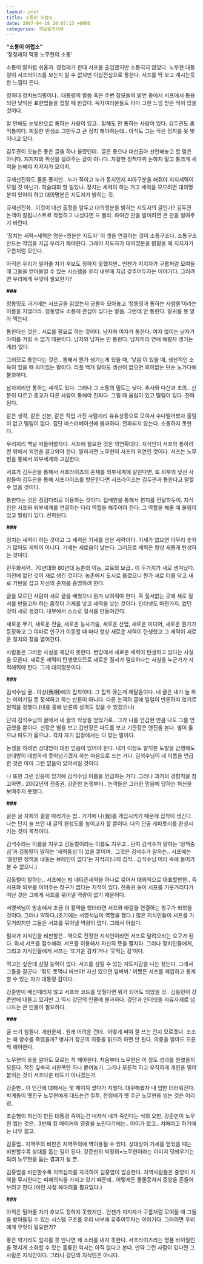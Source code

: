 ```yaml
---
layout: post
title: 소통이 어렵소.
date: 2007-04-18 20:07:13 +0900
categories: 깨달음의대화
---
```

**“소통이 어렵소”**  
‘정청래의 먹통 노무현의 소통’

소통이 말처럼 쉬울까. 정청래가 한때 서프를 출입했지만 소통되지 않았다. 노무현 대통령이 서프라이즈를 보는지 알 수 없지만 이심전심으로 통한다. 서프를 딱 보고 계시는듯한 느낌이 든다. 

청와대 정치브리핑이나.. 대통령의 말씀 혹은 주변 참모들의 발언 중에서 서프에서 통용되던 낯익은 표현법들을 접할 때 반갑다. 독자여러분들도 아마 그런 느낌 받은 적이 있을 것이다. 

말 안해도 눈빛만으로 통하는 사람이 있고.. 말해도 안 통하는 사람이 있다. 김두관도 좀 먹통이다. 찌질한 민생쇼 그만두고 큰 정치 해야하는데.. 아직도 그는 작은 정치를 못 벗어나고 있다. 

김두관이 오늘은 좋은 글을 하나 올렸던데.. 글은 좋으나 대선출마 선언해놓고 할 말은 아니다. 지지자의 위신을 살려주는 글이 아니다. 자잘한 정책따위 논하지 말고 통크게 세력을 논해야 지지자가 모이지. 

규제선진화도 물론 좋지만.. 누가 적이고 누가 동지인지 피아구분을 해줘야 지지세력이 모일 것 아닌가. 학술대회 할 일있나. 정치는 세력이 하는 거고 세력을 모으려면 대의명분이 있어야 하고 대의명분은 지도자가 밝히는 것. 

규제선진화.. 이것이 대선 출정을 앞두고 대의명분을 밝히는 지도자의 글인가? 김두관 논객이 칼럼니스트로 작정하고 나섰다면 또 몰라. 하여간 판을 벌이려면 큰 판을 벌여주기 바란다. 

‘정치는 세력=세력은 명분=명분은 지도자’ 이 셋을 연결하는 것이 소통구조다. 소통구조 만드는 작업을 지금 우리가 해야한다. 그래야 지도자가 대의명분을 밝혔을 때 지지자가 구름처럼 모인다. 

아직은 우리가 밀어줄 차기 후보도 정하지 못했지만.. 언젠가 지지자가 구름처럼 모여들 때 그들을 받아들일 수 있는 시스템을 우리 내부에 지금 갖추어두자는 이야기다. 그러려면 우리에게 무엇이 필요한가?

**###**

정동영도 과거에는 서프글을 읽었는지 궁물파 모아놓고 ‘정동영과 통하는 사람들’이라는 이름을 지었더라. 정동영도 소통에 관심이 있다는 말씀. 그런데 안 통한다. 말귀를 못 알아 먹는다. 

통한다는 것은.. 서로를 필요로 하는 것이다. 남자와 여자가 통한다. 여자 없이는 남자가 아이를 가질 수 없기 때문이다. 남자와 남자는 안 통한다. 남자끼리 연애 해봤자 생기는게(!) 없다. 

그러므로 통한다는 것은.. 통해서 뭔가 생기는게 있을 때, ‘낳음’이 있을 때, 생산적인 소득이 있을 때 의미있는 말이다. 리플 백개 달아도 생산이 없으면 의미없는 단순 노가다에 불과하다. 

남자끼리만 통하는 세계도 있다. 그러나 그 소통의 밀도는 낮다. 추사와 다산과 초의.. 신분이 다르고 종교가 다른 사람이 통해야 진짜다. 그럴 때 울림이 있고 떨림이 있다. 전파된다. 

같은 생각, 같은 신분, 같은 직업 가진 사람끼리 유유상종으로 모여서 수다떨어봤자 울림이 없고 떨림이 없다. 집단 마스터베이션에 불과하다. 전파되지 않는다. 소통하지 못한다. 

우리끼리 백날 떠들어봤자다. 서프에 필요한 것은 외연확대다. 지식인이 서프와 통하려면 밖에서 외연을 끌고와야 한다. 말하자면 노무현이 서프의 외연인 것이다. 서프는 노무현을 통해서 외부세계와 교감한다. 

서프가 김두관을 통해서 서프라이즈의 존재를 외부세계에 알린다면, 또 외부의 낯선 사람들이 김두관을 통해 서프라이즈를 방문한다면 서프라이즈는 김두관과 통한다고 말할 수 있을 것이다. 

통한다는 것은 징검다리로 이용하는 것이다. 집배원을 통해서 편지를 전달하듯이. 지식인은 서프와 외부세계를 연결하는 다리 역할을 해주어야 한다. 그 역할을 해줄 때 울림이 있고 떨림이 있다. 전파된다. 

**###**

정치는 세력이 하는 것이고 그 세력은 기세를 얻은 세력이다. 기세가 없으면 아무리 숫자가 많아도 세력이 아니다. 기세는 새로움이 낳는다. 그러므로 세력은 항상 새롭게 탄생하는 것이다. 

민주화세력.. 70년대와 80년대 농촌의 이농, 교육의 보급.. 이 두가지가 새로 생겨났다. 이전에 없던 것이 새로 생긴 것이다. 농촌에서 도시로 옮겼으니 뭔가 새로 터를 닦고 새로 기반을 잡고 자신의 존재를 증명하려 한다.

글을 모르던 사람이 새로 글을 배웠으니 뭔가 보여줘야 한다. 즉 질서없는 곳에 새로 질서를 만들고자 하는 몸짓이 기세를 낳고 세력을 낳는 것이다. 인터넷도 마찬가지. 없던 것이 새로 생겼다. 내부에서 스스로 질서를 만들어간다.

새로운 무기, 새로운 전술, 새로운 농사기술, 새로운 산업, 새로운 미디어, 새로운 뭔가가 등장하고 그 여파로 인구가 이동할 때 마다 항상 새로운 세력이 탄생했고 그 세력이 새로운 정치의 장을 열어간다. 

사람들은 그러한 사실을 깨닫지 못한다. 변방에서 새로운 세력이 탄생하고 있다는 사실을 모른다. 새로운 세력이 탄생했으므로 새로운 질서가 필요하다는 사실을 누군가가 지적해줘야 한다. 그게 대의명분이다. 

**###**

김석수님 글.. 아상(我相)에의 집착이다. 그 집착 끊는게 깨달음이다. 내 글은 내가 늘 하는 이야기일 뿐 정색하고 하는 반론이 아니다. 다른 논객의 글에 일일이 반론하지 않기로 원칙을 정했다.(내용 중에 반론의 성격도 있을 수 있겠으나)

단지 김석수님의 글에서 내 글의 착상을 얻었기로.. 그가 나를 언급한 만큼 나도 그를 언급했을 뿐이다. 선장은 별을 보고 갑판장은 파도를 보고 기관장은 엔진을 본다. 별이 옳으냐 파도가 옳으냐.. 각자 자기 입장에서는 다 맞는 말이다. 

논쟁을 하려면 상대방이 대한 믿음이 있어야 한다. 내가 이정도 발칙한 도발을 감행해도 상대방이 대범하게 웃어넘기겠지 하는 마음으로 쓰는 거다. 김석수님이 내 이름을 언급한 것은 아마 그런 믿음이 있어서일 것이다.

나 또한 그런 믿음이 있기에 김석수님 이름을 언급하는 거다. 그러나 과거의 경험칙을 참고하면.. 2002년의 진중권, 강준만 논쟁부터.. 논객들은 그러한 믿음에 답하는 처신을 보여주지 못했다. 

**###**

글은 글 자체의 결을 따라가는 법.. 거기에 나(我)를 개입시키기 때문에 집착이 생긴다. 나는 단지 늘 쓰던 내 글의 완성도를 높이고자 할 뿐이다. 나의 단골 레파토리를 완성시키는 것이 목적이다. 

김석수라는 이름을 지우고 김동렬이라는 이름도 지우고.. 단지 김석수가 말하는 ‘정책중심’과 김동렬이 말하는 ‘세력중심’이 있을 뿐이며.. 그것은 김석수가 말하는.. 서프에는 ‘쓸만한 정책을 내놓는 브레인이 없다’는 지적과(나의 짐작.. 김석수님 머리 속에 들어가 볼 수 없으니.) 

김동렬이 말하는.. 서프에는 범 네티즌세력을 하나로 묶어서 대외적으로 대표할만한.. 즉 서프와 외부를 이어주는 창구가 없다는 지적이 있다. 진중권 등이 서프를 기웃거리다가 떠난 것은 그에게 서프를 묶어낼 역량이 없기 때문이다. 

서영석님이 방송에서 조금 더 활약을 했더라면 서프와 바깥을 연결하는 창구가 되었을 것이다. 그러나 약하다.(초기에는 서영석님이 역할을 했다.) 많은 지식인들이 서프를 기웃거리지만 그들은 서프를 묶어낼 역량이 없다. 그래서 아쉽다. 

필자가 지식인을 비판함은.. 역으로 진정한 지식인이라면 서프로 달려오라는 요구가 된다. 와서 서프를 접수해라. 서프를 이용해서 자신의 뜻을 펼치라. 그러나 정치인들에게, 그리고 지식인들에게 서프는 ‘뜨거운 감자’거나 ‘못먹는 감’이다. 

먹고는 싶은데 삼킬 능력이 없다. 서프를 삼킬 수 있는 지도자감을 나는 찾는다. 그래서 그들을 갈군다. ‘줘도 못먹나 바브야! 자신 있으면 덤벼봐.’ 어쨌든 서프를 제압하고 통제할 수 있는 자가 대통령 감이다. 

강준만이 배신때리지 않고 서프와 코드를 맞췄다면 뭐가 되어도 되었을 것.. 김동민이 강준만에 대들고 있지만 그 역시 강단의 인물에 불과하다. 강단과 인터넷을 자유자재로 넘나드는 큰 인물이 필요하다. 

**###**

글 쓰기 힘들다. 개헌문제.. 원래 어려운 건데.. 어떻게 써야 잘 쓰는 건지 모르겠다. 조조는 왜 양수를 죽였을까? 병사가 장군의 의중을 읽으려 하면 안 된다. 의중을 알아도 모른척 해야한다. 

노무현의 뜻을 알아도 모르는 척 해야한다. 처음부터 노무현은 이 정도 성과를 원했을지 모른다. 적진 깊숙히 시한폭탄 하나 묻어놓기. 그러나 모른척 하고 우직하게 개헌을 밀어붙이는 것이 서프다운 태도가 아니겠는가.

강준만.. 이 인간에 대해서는 몇 페이지 썼다가 지웠다. 대꾸해봤자 내 입만 더러워진다. 박계동이 옛친구 노무현에게 대드는건 질투, 천정배가 옛 주군 노무현을 씹는 것은 어리광, 

조순형이 자신이 만든 대통령 죽이는건 내자식 내가 죽인다는 식의 오만, 강준만이 노무현 씹는 것은.. 3번째 킹 메이커의 영광을 노린다기에는.. 어이가 없고.. 치매라고 하기에는 너무 젊고.

김홍업.. 지역주의 비판은 지역주의에 역이용될 수 있다. 상대방이 기세를 얻었을 때는 비판할수록 상대를 돕는 일이 된다. 강준만의 박정희=노무현이라는 이미지 덧씌우기는 되려 노무현을 돕는 결과가 될 뿐. 

김홍업을 비판할수록 지역심리를 자극하여 김홍업이 압승한다. 지역사람들은 중앙이 지역을 무시한다는 피해의식을 가지고 있기 때문에.. 어떻게든 똘똘뭉쳐서 중앙을 흔들어보려고 한다.(이런 사정 헤아려줄 필요없다.) 

**###**

아직은 밀어줄 차기 후보도 정하지 못했지만.. 언젠가 지지자가 구름처럼 모여들 때 그들을 받아들일 수 있는 시스템 구조를 우리 내부에 갖추어두자는 이야기다. 그러려면 우리에게 무엇이 필요한가?

좋은 악기라도 임자를 못 만나면 제 소리를 내지 못한다. 서프라이즈라는 명품 바이얼린을 멋지게 소화할 수 있는 훌륭한 악사는 아직 없다고 본다. 만약 그런 사람이 있다면 그 사람은 지식인이다. 그러나 강단의 지식인은 아니다.